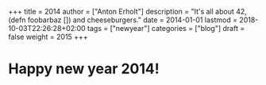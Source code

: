 +++
title = 2014
author = ["Anton Erholt"]
description = "It's all about 42, (defn foobarbaz []) and cheeseburgers."
date = 2014-01-01
lastmod = 2018-10-03T22:26:28+02:00
tags = ["newyear"]
categories = ["blog"]
draft = false
weight = 2015
+++

<h1>Happy new year 2014!</h1>
